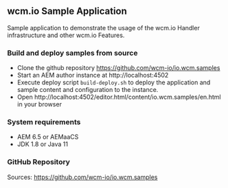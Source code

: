 ## wcm.io Sample Application

Sample application to demonstrate the usage of the wcm.io Handler infrastructure and other wcm.io Features.


### Build and deploy samples from source

- Clone the github repository https://github.com/wcm-io/io.wcm.samples
- Start an AEM author instance at http://localhost:4502
- Execute deploy script `build-deploy.sh` to deploy the application and sample content and configuration to the instance.
- Open http://localhost:4502/editor.html/content/io.wcm.samples/en.html in your browser


### System requirements

- AEM 6.5 or AEMaaCS
- JDK 1.8 or Java 11


### GitHub Repository

Sources: https://github.com/wcm-io/io.wcm.samples
